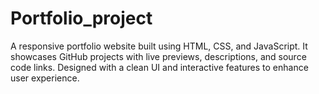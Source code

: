 # Portfolio_project
A responsive portfolio website built using HTML, CSS, and JavaScript. It showcases GitHub projects with live previews, descriptions, and source code links. Designed with a clean UI and interactive features to enhance user experience.
